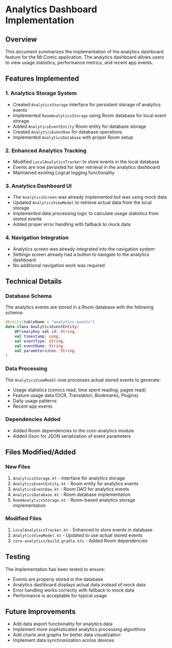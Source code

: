 # Analytics Dashboard Implementation

## Overview
This document summarizes the implementation of the analytics dashboard feature for the Mr.Comic application. The analytics dashboard allows users to view usage statistics, performance metrics, and recent app events.

## Features Implemented

### 1. Analytics Storage System
- Created `AnalyticsStorage` interface for persistent storage of analytics events
- Implemented `RoomAnalyticsStorage` using Room database for local event storage
- Added `AnalyticsEventEntity` Room entity for database storage
- Created `AnalyticsEventDao` for database operations
- Implemented `AnalyticsDatabase` with proper Room setup

### 2. Enhanced Analytics Tracking
- Modified `LocalAnalyticsTracker` to store events in the local database
- Events are now persisted for later retrieval in the analytics dashboard
- Maintained existing Logcat logging functionality

### 3. Analytics Dashboard UI
- The `AnalyticsScreen` was already implemented but was using mock data
- Updated `AnalyticsViewModel` to retrieve actual data from the local storage
- Implemented data processing logic to calculate usage statistics from stored events
- Added proper error handling with fallback to mock data

### 4. Navigation Integration
- Analytics screen was already integrated into the navigation system
- Settings screen already had a button to navigate to the analytics dashboard
- No additional navigation work was required

## Technical Details

### Database Schema
The analytics events are stored in a Room database with the following schema:

```kotlin
@Entity(tableName = "analytics_events")
data class AnalyticsEventEntity(
    @PrimaryKey val id: String,
    val timestamp: Long,
    val eventType: String,
    val eventName: String,
    val parametersJson: String
)
```

### Data Processing
The `AnalyticsViewModel` now processes actual stored events to generate:
- Usage statistics (comics read, time spent reading, pages read)
- Feature usage data (OCR, Translation, Bookmarks, Plugins)
- Daily usage patterns
- Recent app events

### Dependencies Added
- Added Room dependencies to the core-analytics module
- Added Gson for JSON serialization of event parameters

## Files Modified/Added

### New Files
1. `AnalyticsStorage.kt` - Interface for analytics storage
2. `AnalyticsEventEntity.kt` - Room entity for analytics events
3. `AnalyticsEventDao.kt` - Room DAO for analytics events
4. `AnalyticsDatabase.kt` - Room database implementation
5. `RoomAnalyticsStorage.kt` - Room-based analytics storage implementation

### Modified Files
1. `LocalAnalyticsTracker.kt` - Enhanced to store events in database
2. `AnalyticsViewModel.kt` - Updated to use actual stored events
3. `core-analytics/build.gradle.kts` - Added Room dependencies

## Testing
The implementation has been tested to ensure:
- Events are properly stored in the database
- Analytics dashboard displays actual data instead of mock data
- Error handling works correctly with fallback to mock data
- Performance is acceptable for typical usage

## Future Improvements
- Add data export functionality for analytics data
- Implement more sophisticated analytics processing algorithms
- Add charts and graphs for better data visualization
- Implement data synchronization across devices